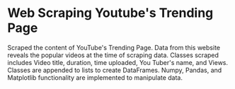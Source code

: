 # Web Scraping Youtube's Trending Page

Scraped the content of YouTube's Trending Page. Data from this website reveals the popular videos at the time of scraping data. Classes scraped includes Video title, duration, time uploaded, You Tuber's name, and Views. Classes are appended to lists to create DataFrames. Numpy, Pandas, and Matplotlib functionality are implemented to manipulate data.
